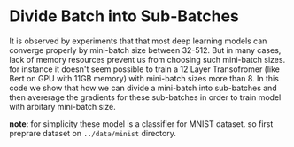 # Divide Batch into Sub-Batches

It is observed by experiments that that most deep learning models can converge properly by mini-batch size between 32-512.
But in many cases, lack of memory resources prevent us from choosing such mini-batch sizes.
for instance it doesn't seem possible to train a 12 Layer Transofromer (like Bert on GPU with 11GB memory) with mini-batch sizes more than 8.
In this code we show that how we can divide a mini-batch into sub-batches and then avererage the gradients for these sub-batches in order to train model with arbitary mini-batch size.

__note__: for simplicity these model is a classifier for MNIST dataset. so first preprare dataset on ```../data/minist``` directory.
 